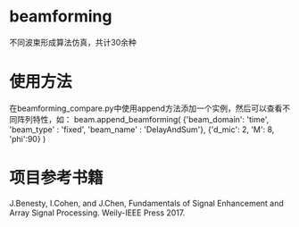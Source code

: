# beamforming
不同波束形成算法仿真，共计30余种


# 使用方法

在beamforming_compare.py中使用append方法添加一个实例，然后可以查看不同阵列特性，如：
beam.append_beamforming(
{'beam_domain': 'time',
 'beam_type'  : 'fixed',
 'beam_name'  : 'DelayAndSum'},
{'d_mic':  2,
 'M': 8,
 'phi':90}
)

# 项目参考书籍
J.Benesty, I.Cohen, and J.Chen, Fundamentals of Signal Enhancement and Array Signal Processing. Weily-IEEE Press 2017.